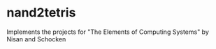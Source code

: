 # nand2tetris
Implements the projects for "The Elements of Computing Systems" by Nisan and Schocken
